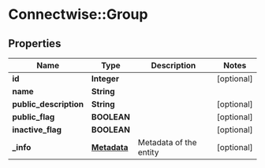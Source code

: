 # Connectwise::Group

## Properties
Name | Type | Description | Notes
------------ | ------------- | ------------- | -------------
**id** | **Integer** |  | [optional] 
**name** | **String** |  | 
**public_description** | **String** |  | [optional] 
**public_flag** | **BOOLEAN** |  | [optional] 
**inactive_flag** | **BOOLEAN** |  | [optional] 
**_info** | [**Metadata**](Metadata.md) | Metadata of the entity | [optional] 


